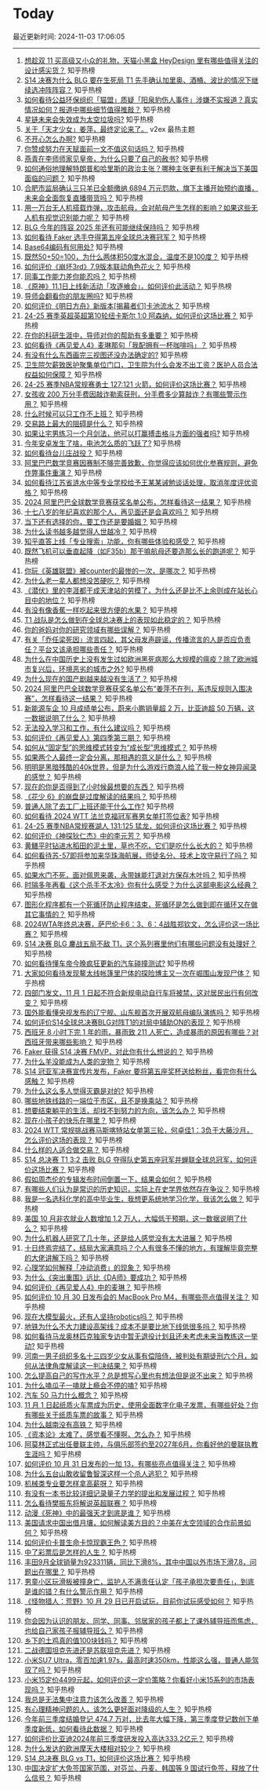 # Today

最近更新时间: 2024-11-03 17:06:05

--- 
1. [想趁双 11 买高级又小众的礼物，天猫小黑盒 HeyDesign 里有哪些值得关注的设计感尖货？](https://www.zhihu.com/question/2978979799) 知乎热榜
2. [S14 决赛为什么 BLG 要在生死局 T1 先手确认加里奥、酒桶、波比的情况下继续选冲阵阵容？](https://www.zhihu.com/question/2945780246) 知乎热榜
3. [如何看待公益环保组织「猫盟」质疑「阳泉豹伤人事件」涉嫌不实报道？真实情况如何？报道中哪些细节值得推敲？](https://www.zhihu.com/question/2926765460) 知乎热榜
4. [星链未来会失效成为太空垃圾吗?](https://www.zhihu.com/question/863649683) 知乎热榜
5. [关于「天才少女」姜萍，最终定论来了。](https://www.v2ex.com/t/1086138) v2ex 最热主题
6. [不开心怎么办啊?](https://www.zhihu.com/question/2924788503) 知乎热榜
7. [你赞成努力在天赋面前一文不值这句话吗？](https://www.zhihu.com/question/2761720618) 知乎热榜
8. [燕青在李师师家见皇帝，为什么只要了自己的赦书?](https://www.zhihu.com/question/31932039) 知乎热榜
9. [如何通俗地理解特朗普和哈里斯的政治主张？哪种主张更有利于解决当下美国面临的问题？](https://www.zhihu.com/question/2901391027) 知乎热榜
10. [合肥市监局确认三只羊已全额缴纳 6894 万元罚款，旗下主播开始预约直播，未来会全面恢复直播带货吗？](https://www.zhihu.com/question/2887523187) 知乎热榜
11. [用一万台无人机搭载炸弹，攻击航母，会对航母产生怎样的影响？如果这些无人机有视觉识别能力呢？](https://www.zhihu.com/question/1991832170) 知乎热榜
12. [BLG 今年的阵容 2025 年还有可能继续保持吗？](https://www.zhihu.com/question/2945920149) 知乎热榜
13. [如何看待 Faker 选手夺得第五座全球总决赛冠军？](https://www.zhihu.com/question/2945624772) 知乎热榜
14. [Base64编码有何用处?](https://www.zhihu.com/question/514750005) 知乎热榜
15. [既然50+50=100，为什么两体积50度水混合，温度不是100度？](https://www.zhihu.com/question/661567130) 知乎热榜
16. [如何评价《崩坏3rd》7.9版本联动角色花火？](https://www.zhihu.com/question/901430187) 知乎热榜
17. [同事工作能力差你能忍吗？](https://www.zhihu.com/question/2939297365) 知乎热榜
18. [《原神》11.1日上线新活动「攻逐飨会」，如何评价此活动？](https://www.zhihu.com/question/2818405424) 知乎热榜
19. [导师会翻看你的朋友圈吗?](https://www.zhihu.com/question/377742704) 知乎热榜
20. [如何评价《明日方舟》新版本[揭幕者们]卡池流水？](https://www.zhihu.com/question/2834504731) 知乎热榜
21. [24-25 赛季英超英超第10轮纽卡斯尔 1:0 阿森纳，如何评价这场比赛？](https://www.zhihu.com/question/2926678492) 知乎热榜
22. [在你的科研生涯中，导师对你的帮助有多重要？](https://www.zhihu.com/question/2612926038) 知乎热榜
23. [如何看待《再见爱人4》麦琳那句「我配拥有一杯咖啡吗」？](https://www.zhihu.com/question/2790894868) 知乎热榜
24. [有没有什么东西画完三视图还没办法确定的?](https://www.zhihu.com/question/1960816644) 知乎热榜
25. [卫生院欠薪致医护聚集单位门口，卫生院为什么会发不出工资？医护人员合法权益如何保障？](https://www.zhihu.com/question/2687349407) 知乎热榜
26. [24-25 赛季NBA常规赛勇士 127:121 火箭，如何评价这场比赛？](https://www.zhihu.com/question/2971326623) 知乎热榜
27. [女孩收 200 万分手费因敲诈勒索获刑，分手费多少算敲诈？有哪些警示作用？](https://www.zhihu.com/question/2708780571) 知乎热榜
28. [什么时候可以只工作不上班？](https://www.zhihu.com/question/2826387773) 知乎热榜
29. [交易路上最大的阻碍是什么？](https://www.zhihu.com/question/817075578) 知乎热榜
30. [如果让宅男练习一个月剑法，他可以打赢搏击格斗方面的强者吗?](https://www.zhihu.com/question/2544168895) 知乎热榜
31. [今年安卓发生了啥，电池怎么质的飞跃了?](https://www.zhihu.com/question/2121086623) 知乎热榜
32. [如何看待台儿庄战役？](https://www.zhihu.com/question/27288485) 知乎热榜
33. [阿里巴巴数学竞赛因赛制不够完善致歉，你觉得应该如何优化参赛规则，避免作弊事件重演？](https://www.zhihu.com/question/2979598210) 知乎热榜
34. [如何看待江苏省涟水中等专业学校给予王某某诫勉谈话处理，取消年度评优资格？](https://www.zhihu.com/question/2979498424) 知乎热榜
35. [2024 阿里巴巴全球数学竞赛获奖名单公布，怎样看待这一结果？](https://www.zhihu.com/question/2978342919) 知乎热榜
36. [十七八岁的年纪喜欢的那个人，再见面还是会喜欢吗？](https://www.zhihu.com/question/906111762) 知乎热榜
37. [当下还有选择的你，要工作还是要婚姻？](https://www.zhihu.com/question/2799918371) 知乎热榜
38. [为什么读书越多越觉得人世越冷？](https://www.zhihu.com/question/2582869132) 知乎热榜
39. [知乎直答上线「专业搜索」功能，你有哪些体验和感受？](https://www.zhihu.com/question/2667193330) 知乎热榜
40. [既然飞机可以垂直起降（如F35b）那干嘛航母还要造那么长的跑道呢？](https://www.zhihu.com/question/36245353) 知乎热榜
41. [你玩《英雄联盟》被counter的最惨的一次，是哪次？](https://www.zhihu.com/question/2076664163) 知乎热榜
42. [为什么老一辈人都想没苦硬吃？](https://www.zhihu.com/question/663580990) 知乎热榜
43. [《潜伏》里的李涯都干成天津站的劳模了，为什么还是比不上余则成在站长心目中的地位？](https://www.zhihu.com/question/2416589498) 知乎热榜
44. [有没有像香蕉一样吃起来很方便的水果？](https://www.zhihu.com/question/415945540) 知乎热榜
45. [T1 战队是怎么做到在全球总决赛上的表现如此稳定的？](https://www.zhihu.com/question/2283389287) 知乎热榜
46. [你的爸妈对你的研究领域有哪些误解？](https://www.zhihu.com/question/2574530443) 知乎热榜
47. [有关「乔任梁死因」流言四起，其父母发声辟谣，传播流言的人是否应负责任？平台又该承担哪些责任？](https://www.zhihu.com/question/2684373977) 知乎热榜
48. [为什么在中国历史上没有发生过如欧洲黑死病那么大规模的瘟疫？除了欧洲城市复兴后，环境恶劣的城市之外?](https://www.zhihu.com/question/31206965) 知乎热榜
49. [为什么现在的国产剧越来越没有生活了？](https://www.zhihu.com/question/569734390) 知乎热榜
50. [2024 阿里巴巴全球数学竞赛获奖名单公布“姜萍不在列，系违反规则入围决赛”，怎样看待这一结果？](https://www.zhihu.com/question/2978342919) 知乎热榜
51. [新能源车企 10 月成绩单公布，蔚来小鹏销量超 2 万，比亚迪超 50 万辆，这一数据说明了什么？](https://www.zhihu.com/question/2819882202) 知乎热榜
52. [无法投入学习和工作，有什么建议吗？](https://www.zhihu.com/question/2837178204) 知乎热榜
53. [如何评价《再见爱人》第四季第三期？](https://www.zhihu.com/question/2685730137) 知乎热榜
54. [如何从“固定型”的思维模式转变为“成长型”思维模式？](https://www.zhihu.com/question/21099982) 知乎热榜
55. [如果两个人最终一定会分离，那相遇的意义是什么？](https://www.zhihu.com/question/737148613) 知乎热榜
56. [明明是黑暗残酷的40k世界，但是为什么游戏行商浪人给了我一种女神异闻录的感觉？](https://www.zhihu.com/question/653985538) 知乎热榜
57. [现在的你是否得到了小时候最想要的东西？](https://www.zhihu.com/question/722816751) 知乎热榜
58. [《花少 6》的崩盘是过度解读的结果吗？](https://www.zhihu.com/question/2509545795) 知乎热榜
59. [普通人除了去工厂上班还能干什么工作?](https://www.zhihu.com/question/664082081) 知乎热榜
60. [如何看待 2024 WTT 法兰克福冠军赛男女单打签位表?](https://www.zhihu.com/question/2833328876) 知乎热榜
61. [24-25 赛季NBA常规赛湖人 131:125 猛龙，如何评价这场比赛？](https://www.zhihu.com/question/2869419572) 知乎热榜
62. [如何评价《神探狄仁杰》中的李元芳？](https://www.zhihu.com/question/58535668) 知乎热榜
63. [黄鳝平时钻进水稻田的泥土里，草也不吃，它们是吃什么长大的？](https://www.zhihu.com/question/477751835) 知乎热榜
64. [如何看待苏-57即将参加来华珠海航展，师徒名分、技术上攻守易行了吗？](https://www.zhihu.com/question/2673214150) 知乎热榜
65. [如果水门不死，面对佩恩来袭，永带妹能打退对方保存木叶吗？](https://www.zhihu.com/question/1872327297) 知乎热榜
66. [时隔多年再看《这个杀手不太冷》你有什么感受？为什么这部电影这么经典？](https://www.zhihu.com/question/2682646953) 知乎热榜
67. [图形化程序都有一个死循环防止程序结束，死循环是怎么做到即在循环又在做其它事情的？](https://www.zhihu.com/question/667119391) 知乎热榜
68. [2024WTA年终总决赛，萨巴伦卡6：3、6：4战胜郑钦文，怎么评价这一场比赛？](https://www.zhihu.com/question/2942540637) 知乎热榜
69. [S14 决赛 BLG 鏖战五局不敌 T1，这个系列赛里他们有哪些问题没有处理好？](https://www.zhihu.com/question/2928512134) 知乎热榜
70. [如何看待懂车帝今晚疯狂更新的汽车碰撞测试?](https://www.zhihu.com/question/2838243129) 知乎热榜
71. [大家如何看待发现鳌太线帐篷里尸体的探险博主又一次在崛围山发现尸体？](https://www.zhihu.com/question/2614494388) 知乎热榜
72. [四部门发文，11 月 1 日起不符合新规电动自行车将被禁，这对居民出行有何改变？](https://www.zhihu.com/question/807421840) 知乎热榜
73. [国外能看懂央视发布的辽宁舰、山东舰首次开展双航母编队演练吗？](https://www.zhihu.com/question/2708678630) 知乎热榜
74. [如何评价S14全球总决赛BLG对阵T1的对局中辅助ON的表现？](https://www.zhihu.com/question/2946748180) 知乎热榜
75. [西班牙 8 小时下完 1 年的雨，暴雨致 211 人死亡，造成暴雨的原因有哪些？对西班牙带来哪些影响？](https://www.zhihu.com/question/2929032695) 知乎热榜
76. [Faker 获得 S14 决赛 FMVP，对此你有什么想说的？](https://www.zhihu.com/question/2946350216) 知乎热榜
77. [为什么羊没能成为人类的宠物？](https://www.zhihu.com/question/275449005) 知乎热榜
78. [S14 冠亚军决赛宣传片发布，Faker 要将第五座奖杯送给粉丝，看完你有什么感触？](https://www.zhihu.com/question/2903953452) 知乎热榜
79. [为什么这么多人觉得灭霸是对的?](https://www.zhihu.com/question/446877300) 知乎热榜
80. [哪些地铁线路的一端位于市区，且不是换乘站？](https://www.zhihu.com/question/565403731) 知乎热榜
81. [想要结束躺平的生活，却找不到努力的方向，该怎么办？](https://www.zhihu.com/question/2833774994) 知乎热榜
82. [现在小孩子的快乐在哪里？](https://www.zhihu.com/question/2831741123) 知乎热榜
83. [2024 WTT 常规挑战赛马斯喀特站女单第三轮，何卓佳1：3负于大藤沙月，怎么评价这场的表现？](https://www.zhihu.com/question/2812699465) 知乎热榜
84. [什么样的人适合做交易？](https://www.zhihu.com/question/661810605) 知乎热榜
85. [S14 总决赛 T1 3:2 击败 BLG 夺得队史第五座冠军并蝉联全球总冠军，如何评价这场比赛？](https://www.zhihu.com/question/2931053715) 知乎热榜
86. [假如周杰伦的专辑发布时间倒置一下，结果会如何？](https://www.zhihu.com/question/705790836) 知乎热榜
87. [有哪些人们认为是常识的历史知识，实际上在史学界依然存在争议？](https://www.zhihu.com/question/660981529) 知乎热榜
88. [我是一名选科化学的高中毕业生，我想更系统地学习化学，我该怎么做？](https://www.zhihu.com/question/658474076) 知乎热榜
89. [美国 10 月非农就业人数增加 1.2 万人，大幅低于预期，这一数据说明了什么？](https://www.zhihu.com/question/2881110372) 知乎热榜
90. [为什么机器人研究了几十年，还是给人感觉没有太大进展？](https://www.zhihu.com/question/22056195) 知乎热榜
91. [十日终焉完结了，结局大家满意吗？个人有很多不懂的地方，有理解毕竟完整的大佬讲解下吗？](https://www.zhihu.com/question/2566575646) 知乎热榜
92. [心理学如何解释「冲动消费」的现象？](https://www.zhihu.com/question/2316888272) 知乎热榜
93. [为什么《突出重围》远比《DA师》要成功？](https://www.zhihu.com/question/2548025661) 知乎热榜
94. [如何评价《再见爱人4》中的麦琳？](https://www.zhihu.com/question/2829031906) 知乎热榜
95. [如何评价 10 月 30 日发布会的 MacBook Pro M4，有哪些亮点值得关注？](https://www.zhihu.com/question/2620233754) 知乎热榜
96. [现在大模型最火，还有人坚持robotics吗？](https://www.zhihu.com/question/635205609) 知乎热榜
97. [地铁为什么不大力建设高架线？成本不是要比地下线低很多吗？](https://www.zhihu.com/question/37876577) 知乎热榜
98. [如何看待马龙奥林匹克独家专访中暂无退役计划且还未考虑未来当教练这一举动?](https://www.zhihu.com/question/2837384109) 知乎热榜
99. [河南一男子组织多名十三四岁少女从事有偿陪侍，被判处有期徒刑六个月，如何从法律角度解读这一判决结果？](https://www.zhihu.com/question/2597169531) 知乎热榜
100. [怎么提高自己的写作水平？总是想写心里也有想法但是说不出来？](https://www.zhihu.com/question/2730255037) 知乎热榜
101. [为什么嗑瓜子一嗑就上瘾会不停的嗑?](https://www.zhihu.com/question/666990710) 知乎热榜
102. [汽车 50 马力什么概念？](https://www.zhihu.com/question/1532456514) 知乎热榜
103. [11 月 1 日起纸质火车票成为历史，使用全面数字化电子发票，有哪些好处？你有哪些关于纸质车票的故事？](https://www.zhihu.com/question/2773820542) 知乎热榜
104. [为什么越南没有高铁？](https://www.zhihu.com/question/596339891) 知乎热榜
105. [《资本论》太难了，感觉看不懂啊，怎么办？](https://www.zhihu.com/question/1784529860) 知乎热榜
106. [阿莫林正式出任曼联主帅，与俱乐部签约至2027年6月，你看好他的曼联执教生涯吗？](https://www.zhihu.com/question/2824280960) 知乎热榜
107. [如何评价 10 月 31 日发布的一加 13，有哪些亮点值得关注？](https://www.zhihu.com/question/2675438839) 知乎热榜
108. [为什么五台山敢收留鲁智深这样一个杀人逃犯？](https://www.zhihu.com/question/2768861420) 知乎热榜
109. [机械类专业要怎样拿高薪呀？](https://www.zhihu.com/question/494703499) 知乎热榜
110. [有没有一本书比较详细记录量子力学的提出和发展过程？](https://www.zhihu.com/question/2576241628) 知乎热榜
111. [怎么看待樊振东将解说英超联赛？](https://www.zhihu.com/question/2888070687) 知乎热榜
112. [动漫《死神》中的最强天才到底是谁？](https://www.zhihu.com/question/550357135) 知乎热榜
113. [美国请求中国出借月壤，如何解读美方目的？中美在太空领域的合作前景如何？](https://www.zhihu.com/question/2067034592) 知乎热榜
114. [如何评价卡普生命卡惊现霸王色？](https://www.zhihu.com/question/2793388886) 知乎热榜
115. [中了彩票后是怎样的人生？](https://www.zhihu.com/question/456468625) 知乎热榜
116. [丰田9月全球销量为923311辆，同比下滑8%，其中中国以外市场下滑7.8，问题出在哪里？](https://www.zhihu.com/question/2621213159) 知乎热榜
117. [男童小区玩滑板被撞身亡，监护人不满责任认定「孩子承担次要责任」，到底是谁的错？有什么警示作用？](https://www.zhihu.com/question/2603800573) 知乎热榜
118. [《怪物猎人：荒野》10 月 29 日已开启试玩，目前你试玩感受如何？](https://www.zhihu.com/question/2443683625) 知乎热榜
119. [你会因为认识的朋友、同学、同事、邻居家的孩子都上了课外辅导班而焦虑，也给自己家孩子报辅导班么？](https://www.zhihu.com/question/2191432357) 知乎热榜
120. [乡下的土鸡真的值100块钱吗？](https://www.zhihu.com/question/291030601) 知乎热榜
121. [二战德国坦克先进还是苏联坦克先进？](https://www.zhihu.com/question/60654698) 知乎热榜
122. [小米SU7 Ultra，零百加速1.97s，最高时速350km，性能这么强，普通人能驾驭了吗？](https://www.zhihu.com/question/2575279277) 知乎热榜
123. [小米15定价4499元起，如何评价这一定价策略？你看好小米15系列的市场表现吗？](https://www.zhihu.com/question/2500101560) 知乎热榜
124. [我总是无法集中注意力该怎么改善？](https://www.zhihu.com/question/2399661947) 知乎热榜
125. [有心理精神问题的人，该怎么更好面对降级的人生？](https://www.zhihu.com/question/2227501826) 知乎热榜
126. [今年前三季度结婚登记 474.7 万对，比去年大幅下降，第三季度登记数创下单季度新低，如何看待此数据？](https://www.zhihu.com/question/2827501571) 知乎热榜
127. [如何评价比亚迪2024年前三季度研发投入高达333.2亿元？](https://www.zhihu.com/question/2800162301) 知乎热榜
128. [为什么发达的欧洲摩天大楼相对较少？](https://www.zhihu.com/question/30399941) 知乎热榜
129. [S14 总决赛 BLG vs T1，如何评价这场比赛？](https://www.zhihu.com/question/2931053715) 知乎热榜
130. [中国决定扩大免签国家范围，对芬兰、丹麦、韩国等 9 国试行免签，释放了什么信号？](https://www.zhihu.com/question/2827866040) 知乎热榜
